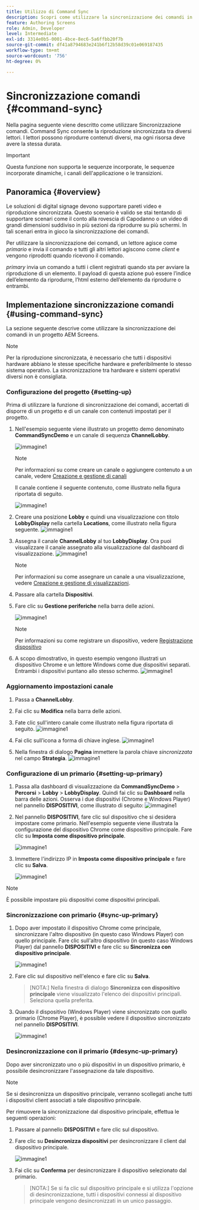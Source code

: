 ```yaml
---
title: Utilizzo di Command Sync
description: Scopri come utilizzare la sincronizzazione dei comandi in AEM Screens.
feature: Authoring Screens
role: Admin, Developer
level: Intermediate
exl-id: 3314e0b5-0001-4bce-8ec6-5a6ffbb20f7b
source-git-commit: df41a8794683e241b6f12b58d39c01e069187435
workflow-type: tm+mt
source-wordcount: '756'
ht-degree: 0%

---
```


# Sincronizzazione comandi {#command-sync}

Nella pagina seguente viene descritto come utilizzare Sincronizzazione comandi. Command Sync consente la riproduzione sincronizzata tra diversi lettori. I lettori possono riprodurre contenuti diversi, ma ogni risorsa deve avere la stessa durata.

>[!IMPORTANT]
>
>Questa funzione non supporta le sequenze incorporate, le sequenze incorporate dinamiche, i canali dell&#39;applicazione o le transizioni.

## Panoramica {#overview}

Le soluzioni di digital signage devono supportare pareti video e riproduzione sincronizzata. Questo scenario è valido se stai tentando di supportare scenari come il conto alla rovescia di Capodanno o un video di grandi dimensioni suddiviso in più sezioni da riprodurre su più schermi. In tali scenari entra in gioco la sincronizzazione dei comandi.

Per utilizzare la sincronizzazione dei comandi, un lettore agisce come *primario* e invia il comando e tutti gli altri lettori agiscono come *client* e vengono riprodotti quando ricevono il comando.

*primary* invia un comando a tutti i client registrati quando sta per avviare la riproduzione di un elemento. Il payload di questa azione può essere l’indice dell’elemento da riprodurre, l’html esterno dell’elemento da riprodurre o entrambi.

## Implementazione sincronizzazione comandi {#using-command-sync}

La sezione seguente descrive come utilizzare la sincronizzazione dei comandi in un progetto AEM Screens.

>[!NOTE]
>
>Per la riproduzione sincronizzata, è necessario che tutti i dispositivi hardware abbiano le stesse specifiche hardware e preferibilmente lo stesso sistema operativo. La sincronizzazione tra hardware e sistemi operativi diversi non è consigliata.

### Configurazione del progetto {#setting-up}

Prima di utilizzare la funzione di sincronizzazione dei comandi, accertati di disporre di un progetto e di un canale con contenuti impostati per il progetto.

1. Nell&#39;esempio seguente viene illustrato un progetto demo denominato **CommandSyncDemo** e un canale di sequenza **ChannelLobby**.

   ![immagine1](assets/command-sync/command-sync1-1.png)

   >[!NOTE]
   >
   >Per informazioni su come creare un canale o aggiungere contenuto a un canale, vedere [Creazione e gestione di canali](/help/user-guide/managing-channels.md)

   Il canale contiene il seguente contenuto, come illustrato nella figura riportata di seguito.

   ![immagine1](assets/command-sync/command-sync2-1.png)

1. Creare una posizione **Lobby** e quindi una visualizzazione con titolo **LobbyDisplay** nella cartella **Locations**, come illustrato nella figura seguente.
   ![immagine1](assets/command-sync/command-sync3-1.png)

1. Assegna il canale **ChannelLobby** al tuo **LobbyDisplay**. Ora puoi visualizzare il canale assegnato alla visualizzazione dal dashboard di visualizzazione.
   ![immagine1](assets/command-sync/command-sync4-1.png)

   >[!NOTE]
   >
   >Per informazioni su come assegnare un canale a una visualizzazione, vedere [Creazione e gestione di visualizzazioni](/help/user-guide/managing-displays.md).

1. Passare alla cartella **Dispositivi**.
1. Fare clic su **Gestione periferiche** nella barra delle azioni.

   ![immagine1](assets/command-sync5.png)

   >[!NOTE]
   >
   >Per informazioni su come registrare un dispositivo, vedere [Registrazione dispositivo](/help/user-guide/device-registration.md)

1. A scopo dimostrativo, in questo esempio vengono illustrati un dispositivo Chrome e un lettore Windows come due dispositivi separati. Entrambi i dispositivi puntano allo stesso schermo.
   ![immagine1](assets/command-sync6.png)

### Aggiornamento impostazioni canale

1. Passa a **ChannelLobby**.
1. Fai clic su **Modifica** nella barra delle azioni.
1. Fate clic sull&#39;intero canale come illustrato nella figura riportata di seguito.
   ![immagine1](assets/command-sync/command-sync7-1.png)

1. Fai clic sull’icona a forma di chiave inglese.
   ![immagine1](assets/command-sync/command-sync8-1.png)

1. Nella finestra di dialogo **Pagina** immettere la parola chiave *sincronizzata* nel campo **Strategia**.
   ![immagine1](assets/command-sync/command-sync9-1.png)


### Configurazione di un primario {#setting-up-primary}

1. Passa alla dashboard di visualizzazione da **CommandSyncDemo** > **Percorsi** > **Lobby** > **LobbyDisplay**. Quindi fai clic su **Dashboard** nella barra delle azioni.
Osserva i due dispositivi (Chrome e Windows Player) nel pannello **DISPOSITIVI**, come illustrato di seguito:
   ![immagine1](assets/command-sync/command-sync10-1.png)

1. Nel pannello **DISPOSITIVI**, fare clic sul dispositivo che si desidera impostare come primario. Nell&#39;esempio seguente viene illustrata la configurazione del dispositivo Chrome come dispositivo principale. Fare clic su **Imposta come dispositivo principale**.

   ![immagine1](assets/command-sync/command-sync11-1.png)

1. Immettere l&#39;indirizzo IP in **Imposta come dispositivo principale** e fare clic su **Salva**.

   ![immagine1](assets/command-sync/command-sync12-1.png)

>[!NOTE]
>
>È possibile impostare più dispositivi come dispositivi principali.

### Sincronizzazione con primario {#sync-up-primary}

1. Dopo aver impostato il dispositivo Chrome come principale, sincronizzare l&#39;altro dispositivo (in questo caso Windows Player) con quello principale.
Fare clic sull&#39;altro dispositivo (in questo caso Windows Player) dal pannello **DISPOSITIVI** e fare clic su **Sincronizza con dispositivo principale**.

   ![immagine1](assets/command-sync/command-sync13-1.png)

1. Fare clic sul dispositivo nell&#39;elenco e fare clic su **Salva**.

   >[NOTA:]
   > Nella finestra di dialogo **Sincronizza con dispositivo principale** viene visualizzato l&#39;elenco dei dispositivi principali. Seleziona quella preferita.

1. Quando il dispositivo (Windows Player) viene sincronizzato con quello primario (Chrome Player), è possibile vedere il dispositivo sincronizzato nel pannello **DISPOSITIVI**.

   ![immagine1](assets/command-sync/command-sync14-1.png)

### Desincronizzazione con il primario {#desync-up-primary}

Dopo aver sincronizzato uno o più dispositivi in un dispositivo primario, è possibile desincronizzare l&#39;assegnazione da tale dispositivo.

>[!NOTE]
>
>Se si desincronizza un dispositivo principale, verranno scollegati anche tutti i dispositivi client associati a tale dispositivo principale.

Per rimuovere la sincronizzazione dal dispositivo principale, effettua le seguenti operazioni:

1. Passare al pannello **DISPOSITIVI** e fare clic sul dispositivo.

1. Fare clic su **Desincronizza dispositivi** per desincronizzare il client dal dispositivo principale.

   ![immagine1](assets/command-sync/command-sync15-1.png)

1. Fai clic su **Conferma** per desincronizzare il dispositivo selezionato dal primario.

   >[NOTA:]
   > Se si fa clic sul dispositivo principale e si utilizza l&#39;opzione di desincronizzazione, tutti i dispositivi connessi al dispositivo principale vengono desincronizzati in un unico passaggio.
